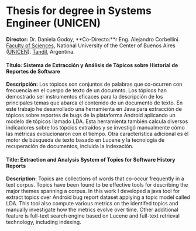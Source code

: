 Thesis for degree in Systems Engineer (UNICEN)
======

**Director:** Dr. Daniela Godoy, **Co-Directo:**r Eng. Alejandro Corbellini. [Faculty of Sciences](http://www.exa.unicen.edu.ar/), National University of the Center of Buenos Aires ([UNICEN](http://www.unicen.edu.ar/)). [Tandil](http://www.tandil.gov.ar/), Argentina. 

#### Título: Sistema de Extracción y Análisis de Tópicos sobre Historial de Reportes de Software

**Descripción:** Los tópicos son conjuntos de palabras que co-ocurren con frecuencia en el cuerpo de texto de un documnto. Los tópicos han demostrado ser instrumentos eficaces para la descripción de los principales temas que abarca el contenido de un documento de texto.
En este trabajo he desarrollado una herramienta en Java para extracción de tópicos sobre reportes de bugs de la plataforma Android aplicando un modelo de tópicos llamado LDA. Esta herramienta también calcula diversos indicadores sobre los tópcios extraídos y se investigó manualmente cómo las métricas evolucionaron con el tiempo. Otra característica adicional es el motor de búsqueda de texto basado en Lucene y la tecnología de recuperación de documentos, incluida la indexación.

#### Title: Extraction and Analysis System of Topics for Software History Reports

**Description:** Topics are collections of words that co-occur frequently in a text corpus. Topics have been found to be effective tools for describing the major themes spanning a corpus. In this work I developed a java tool for extract topics over Android bug report dataset applying a topic model called LDA. This tool also compute various metrics on the identifed topics and manually investigate how the metrics evolve over time. Other additional feature is full-text search engine based on Lucene and full-text retrieval technology, including indexing.
